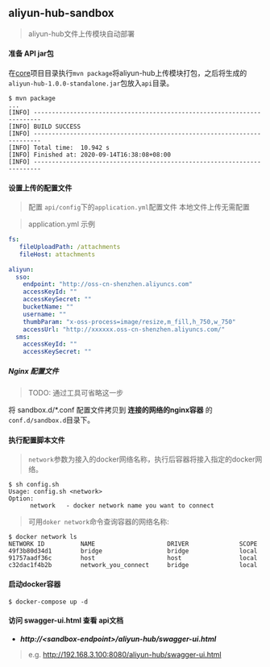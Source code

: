 ##  aliyun-hub-sandbox
> aliyun-hub文件上传模块自动部署

#### 准备 API jar包 

在[core](./core)项目目录执行`mvn package`将aliyun-hub上传模块打包，之后将生成的`aliyun-hub-1.0.0-standalone.jar`包放入`api`目录。

```
$ mvn package
...
[INFO] ------------------------------------------------------------------------
[INFO] BUILD SUCCESS
[INFO] ------------------------------------------------------------------------
[INFO] Total time:  10.942 s
[INFO] Finished at: 2020-09-14T16:38:08+08:00
[INFO] ------------------------------------------------------------------------
```

#### 设置上传的配置文件
> 配置 `api/config`下的`application.yml`配置文件
> 本地文件上传无需配置

> application.yml 示例
```yml
fs:
   fileUploadPath: /attachments
   fileHost: attachments   
   
aliyun:
  sso:
    endpoint: "http://oss-cn-shenzhen.aliyuncs.com"
    accessKeyId: ""
    accessKeySecret: ""
    bucketName: ""
    username: ""
    thumbParam: "x-oss-process=image/resize,m_fill,h_750,w_750"
    accessUrl: "http://xxxxxx.oss-cn-shenzhen.aliyuncs.com/"
  sms:
    accessKeyId: ""
    accessKeySecret: ""
```

##### Nginx 配置文件
> TODO: 通过工具可省略这一步

将 sandbox.d/*.conf 配置文件拷贝到 **连接的网络的nginx容器** 的 `conf.d/sandbox.d`目录下。


#### 执行配置脚本文件

> `network`参数为接入的docker网络名称，执行后容器将接入指定的docker网络。

```
$ sh config.sh 
Usage: config.sh <network>
Option:
      network   - docker network name you want to connect
```

> 可用`doker network`命令查询容器的网络名称:
``` 
$ docker network ls 
NETWORK ID          NAME                    DRIVER              SCOPE
49f3b80d34d1        bridge                  bridge              local
91757aadf36c        host                    host                local
c32dac1f4b2b        network_you_connect     bridge              local
```


####  启动docker容器
```
$ docker-compose up -d
```

#### 访问 swagger-ui.html 查看 api文档
- ***http://\<sandbox-endpoint\>/aliyun-hub/swagger-ui.html***
>  e.g.  http://192.168.3.100:8080/aliyun-hub/swagger-ui.html


